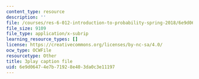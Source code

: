 ```yaml
---
content_type: resource
description: ''
file: /courses/res-6-012-introduction-to-probability-spring-2018/6e9d06474e7b71928e403da0c3e11197_JYI5xKlH_MU.srt
file_size: 9109
file_type: application/x-subrip
learning_resource_types: []
license: https://creativecommons.org/licenses/by-nc-sa/4.0/
ocw_type: OCWFile
resourcetype: Other
title: 3play caption file
uid: 6e9d0647-4e7b-7192-8e40-3da0c3e11197
---
```

